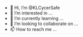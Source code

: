 - 👋 Hi, I’m @KLCycerSafe
- 👀 I’m interested in ...
- 🌱 I’m currently learning ...
- 💞️ I’m looking to collaborate on ...
- 📫 How to reach me ...

<!---
KLCycerSafe/KLCycerSafe is a ✨ special ✨ repository because its `README.md` (this file) appears on your GitHub profile.
You can click the Preview link to take a look at your changes.
--->
